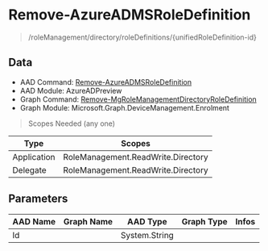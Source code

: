# Remove-AzureADMSRoleDefinition

> /roleManagement/directory/roleDefinitions/{unifiedRoleDefinition-id}

## Data

+ AAD Command: [Remove-AzureADMSRoleDefinition](https://docs.microsoft.com/en-us/powershell/module/AzureADPreview/Remove-AzureADMSRoleDefinition)
+ AAD Module: AzureADPreview
+ Graph Command: [Remove-MgRoleManagementDirectoryRoleDefinition](https://docs.microsoft.com/en-us/powershell/module/Microsoft.Graph.DeviceManagement.Enrolment/Remove-MgRoleManagementDirectoryRoleDefinition)
+ Graph Module: Microsoft.Graph.DeviceManagement.Enrolment

> Scopes Needed (any one)

|Type|Scopes|
|---|---|
|Application|RoleManagement.ReadWrite.Directory|
|Delegate|RoleManagement.ReadWrite.Directory|

## Parameters

|AAD Name|Graph Name|AAD Type|Graph Type|Infos|
|---|---|---|---|---|
|Id||System.String|||

